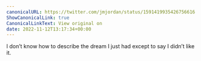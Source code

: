 ```yaml
---
canonicalURL: https://twitter.com/jmjordan/status/1591419935426756616
ShowCanonicalLink: true
CanonicalLinkText: View original on
date: 2022-11-12T13:17:34+00:00
---
```

I don’t know how to describe the dream I just had except to say I didn’t like it.